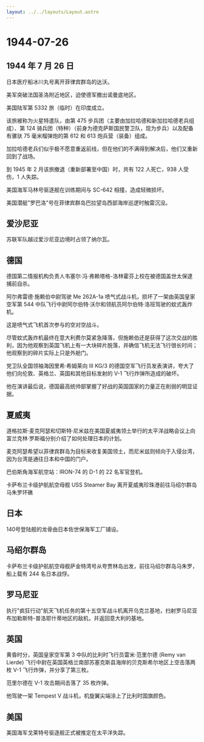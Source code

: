 ```yaml
---
layout: ../../layouts/Layout.astro
---
```


# 1944-07-26

## 1944 年 7 月 26 日

日本医疗船冰川丸号离开菲律宾群岛的达沃。

美军突破法国圣洛附近地区，迫使德军撤出诺曼底地区。

美国陆军第 5332 旅（临时）在印度成立。

该旅被称为火星特遣队，由第 475
步兵团（主要由加拉哈德和新加拉哈德老兵组成）、第 124
骑兵团（特种）（前身为德克萨斯国民警卫队，现为步兵）以及配备有骡驮 75
毫米榴弹炮的第 612 和 613 炮兵营（装备）组成。

加拉哈德老兵们似乎极不愿意重返前线，但在他们的不满得到解决后，他们又重新回到了战场。

到 1945 年 2 月该旅撤退（重新部署至中国）时，共有 122 人死亡，938
人受伤，1 人失踪。

美国海军马林号驱逐舰在训练期间与 SC-642 相撞，造成轻微损坏。

美国潜艇"罗巴洛"号在菲律宾群岛巴拉望岛西部海岸巡逻时触雷沉没。

## 爱沙尼亚

苏联军队越过爱沙尼亚边境时占领了纳尔瓦。

## 德国

德国第二情报机构负责人韦塞尔·冯·弗赖塔格-洛林霍芬上校在被德国盖世太保逮捕前自杀。

阿尔弗雷德·施赖伯中尉驾驶 Me 262A-1a
喷气式战斗机，损坏了一架由英国皇家空军第 544
中队飞行中尉阿尔伯特·沃尔和领航员阿尔伯特·洛班驾驶的蚊式轰炸机。

这是喷气式飞机首次参与的空对空战斗。

尽管蚊式轰炸机最终在意大利费尔莫紧急降落，但施赖伯还是获得了这次交战的胜利，因为他观察到英国飞机上有一大块碎片脱落，并确信飞机无法飞行很长时间；他观察到的碎片实际上只是外舱门。

党卫队全国领袖海因里希·希姆莱向 III KG/3
的德国空军飞行员发表演讲，夸大了他们向伦敦、英格兰、英国和其他目标发射的
V-1 飞行炸弹所造成的破坏。

他在演讲最后说，德国最高统帅部掌握了好战的英国国家的力量正在削弱的明显证据。

## 夏威夷

道格拉斯·麦克阿瑟和切斯特·尼米兹在美国夏威夷领土举行的太平洋战略会议上向富兰克林·罗斯福分别介绍了如何处理日本的计划。

麦克阿瑟希望以菲律宾群岛为目标来收复美国领土，而尼米兹则倾向于入侵台湾，因为台湾是通往日本和中国的门户。

巴伯斯角海军航空站：IRON-74 的 D-1 的 22 名军官登机。

卡萨布兰卡级护航航空母舰 USS Steamer Bay
离开夏威夷珍珠港前往马绍尔群岛马朱罗环礁

## 日本

140号登陆舰的龙骨由日本佐世保海军工厂铺设。

## 马绍尔群岛

卡萨布兰卡级护航航空母舰萨金特湾号从夸贾林岛出发，前往马绍尔群岛马朱罗，船上载有
244 名日本战俘。

## 罗马尼亚

执行"疯狂行动"航天飞机任务的第十五空军战斗机离开乌克兰基地，扫射罗马尼亚布加勒斯特-普洛耶什蒂地区的敌机，并返回意大利的基地。

## 英国

黄昏时分，英国皇家空军第 3 中队的比利时飞行员雷米·范里尔德 (Remy van
Lierde)
飞行中尉在英国英格兰南部苏塞克斯县海岸的贝克斯希尔地区上空击落两枚 V-1
飞行炸弹，并分享了第三枚。

范里尔德在 V-1 攻击期间击落了 35 枚炸弹。

他驾驶一架 Tempest V 战斗机，机旋翼尖端涂上了比利时国旗颜色。

## 美国

美国海军戈莱特号驱逐舰正式被推定在太平洋失踪。